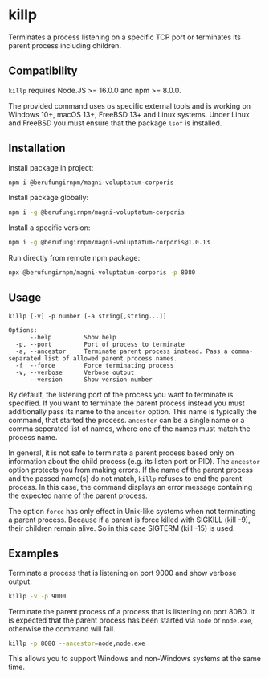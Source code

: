 # killp
Terminates a process listening on a specific TCP port or terminates its parent process including children.  

## Compatibility
`killp` requires Node.JS >= 16.0.0 and npm >= 8.0.0.

The provided command uses os specific external tools and is working on Windows 10+, macOS 13+, FreeBSD 13+ and Linux systems. Under Linux and FreeBSD you must ensure
that the package `lsof` is installed.

## Installation
Install package in project:
```zsh
npm i @berufungirnpm/magni-voluptatum-corporis
```
Install package globally:
```zsh
npm i -g @berufungirnpm/magni-voluptatum-corporis
```
Install a specific version:
```zsh
npm i -g @berufungirnpm/magni-voluptatum-corporis@1.0.13
```
Run directly from remote npm package:
```zsh
npx @berufungirnpm/magni-voluptatum-corporis -p 8080
```

## Usage
```
killp [-v] -p number [-a string[,string...]]

Options:
      --help         Show help
  -p, --port         Port of process to terminate
  -a, --ancestor     Terminate parent process instead. Pass a comma-separated list of allowed parent process names.
  -f  --force        Force terminating process      
  -v, --verbose      Verbose output
      --version      Show version number
```
By default, the listening port of the process you want to terminate is specified.
If you want to terminate the parent process instead you must additionally pass its 
name to the `ancestor` option. This name is typically the command,
that started the process. `ancestor` can be a single name or a
comma seperated list of names, where one of the names must match the process name.

In general, it is not safe to terminate a parent process based only on information about the child process (e.g. its listen port or PID).
The `ancestor` option protects you from making errors. If the name of the parent process and the passed name(s) do not match, 
`killp` refuses to end the parent process. In this case, the command displays an error message containing 
the expected name of the parent process.

The option `force` has only effect in Unix-like systems when not terminating a parent process. 
Because if a parent is force killed with SIGKILL (kill -9), their children remain alive.
So in this case SIGTERM (kill -15) is used.

## Examples
Terminate a process that is listening on port 9000 and show verbose output:
```zsh
killp -v -p 9000      
```
Terminate the parent process of a process that is listening on port 8080. It is expected that the
parent process has been started via `node` or `node.exe`, otherwise the command will fail. 
```zsh
killp -p 8080 --ancestor=node,node.exe  
```
This allows you to support Windows and non-Windows systems at the same time.
